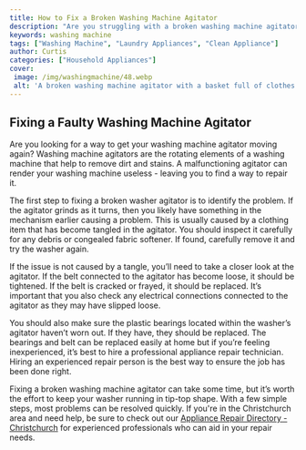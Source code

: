 ```yaml
---
title: How to Fix a Broken Washing Machine Agitator
description: "Are you struggling with a broken washing machine agitator This blog post covers the steps and parts you need to get your agitator fixed in no time"
keywords: washing machine
tags: ["Washing Machine", "Laundry Appliances", "Clean Appliance"]
author: Curtis
categories: ["Household Appliances"]
cover: 
 image: /img/washingmachine/48.webp
 alt: 'A broken washing machine agitator with a basket full of clothes in the drum of the machine'
---
```

## Fixing a Faulty Washing Machine Agitator

Are you looking for a way to get your washing machine agitator moving again? Washing machine agitators are the rotating elements of a washing machine that help to remove dirt and stains. A malfunctioning agitator can render your washing machine useless - leaving you to find a way to repair it.

The first step to fixing a broken washer agitator is to identify the problem. If the agitator grinds as it turns, then you likely have something in the mechanism earlier causing a problem. This is usually caused by a clothing item that has become tangled in the agitator. You should inspect it carefully for any debris or congealed fabric softener. If found, carefully remove it and try the washer again.

If the issue is not caused by a tangle, you’ll need to take a closer look at the agitator. If the belt connected to the agitator has become loose, it should be tightened. If the belt is cracked or frayed, it should be replaced. It’s important that you also check any electrical connections connected to the agitator as they may have slipped loose. 

You should also make sure the plastic bearings located within the washer’s agitator haven’t worn out. If they have, they should be replaced. The bearings and belt can be replaced easily at home but if you’re feeling inexperienced, it’s best to hire a professional appliance repair technician. Hiring an experienced repair person is the best way to ensure the job has been done right.

Fixing a broken washing machine agitator can take some time, but it’s worth the effort to keep your washer running in tip-top shape. With a few simple steps, most problems can be resolved quickly. If you're in the Christchurch area and need help, be sure to check out our [Appliance Repair Directory - Christchurch](./pages/appliance-repair-technicians/new-zealand/christchurch) for experienced professionals who can aid in your repair needs.
